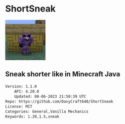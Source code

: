 # ShortSneak
<img src="https://raw.githubusercontent.com/DavyCraft648/ShortSneak/bdcb2094f3fef607cee0dcf9ff30601165574737/icon.png" width="128" height="128" />

## Sneak shorter like in Minecraft Java
```properties
Version: 1.1.0
    API: 4.20.0
    Updated: 08-06-2023 21:50:39 UTC
Repo: https://github.com/DavyCraft648/ShortSneak
License: MIT
Categories: General,Vanilla Mechanics
Keywords: 1.20,1.5,sneak
```